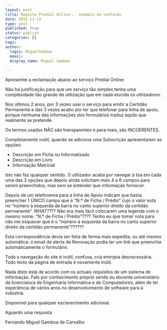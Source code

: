 ```yaml
---
layout: post
title: Registo Predial Online... exemplo da confusão
date: 2015-11-13
type: post
published: true
status: publish
categories: []
tags:
author:
  login: MiguelGamboa
  email: 
  display_name: Miguel Gamboa
  
---
```


Apresentei a reclamação abaixo ao serviço Predial Online:

Não há justificação para que um serviço tão simples tenha uma complexidade tão grande de utilização que em nada elucida os utilizadores. 

Nos últimos 2 anos, por 3 vezes usei o serviço para emitir a Certidão Permanente e das 3 vezes acabo por ter que telefonar para linha de apoio, porque nenhuma das informações dos formulários traduz aquilo que realmente se pretende.

Os termos usados NÃO são transparentes e para mais, são INCOERENTES.

Completamente inútil, quando se adiciona uma Subscrição apresentarem as opções:

 * Descrição em Ficha ou Informatizado
 * Descrição em Livro
 * Informação Matricial

Isto não faz qualquer sentido. O utilizador acaba por navegar à toa em cada uma das 3 opções que depois ainda solicitam mais 4 a 6 campos para serem preenchidos, mas sem se entender que informação fornecer.

Depois de um telefonema para a linha de Apoio indicam que basta preencher 1 ÚNICO campo que é “N.º de Ficha / Prédio” cujo o valor está no “número à esquerda da barra no canto superior direito da certidão permanente”. WHAT???? Não era mais fácil colocarem uma legenda com o mesmo nome: “N.º de Ficha / Prédio”???? Tenho eu que tomar nota para não me esquecer que é o “número à esquerda da barra no canto superior direito da certidão permanente”??????

Esta correspondência devia ser feita de forma mais expedita, ou até mesmo automática: o email de alerta de Renovação podia ter um link que preenchia automaticamente o formulário.

Toda a navegação do site é inútil, confusa, cria entropia desnecessária. Todo texto da página de entrada é novamente inútil. 

Nada disto está de acordo com os actuais requisitos de um sistema de informação. Falo por conhecimento próprio sendo eu docente universitário da licenciatura de Engenharia Informática e de Computadores, além de ter experiência de vários anos no desenvolvimento de software para a indústria.

Disponível para qualquer esclarecimento adicional.

Aguardo uma resposta

Fernando Miguel Gamboa de Carvalho

